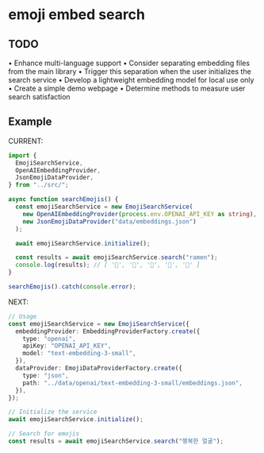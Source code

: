 # emoji embed search

## TODO

• Enhance multi-language support
• Consider separating embedding files from the main library
• Trigger this separation when the user initializes the search service
• Develop a lightweight embedding model for local use only
• Create a simple demo webpage
• Determine methods to measure user search satisfaction

## Example

CURRENT:

```ts
import {
  EmojiSearchService,
  OpenAIEmbeddingProvider,
  JsonEmojiDataProvider,
} from "../src/";

async function searchEmojis() {
  const emojiSearchService = new EmojiSearchService(
    new OpenAIEmbeddingProvider(process.env.OPENAI_API_KEY as string),
    new JsonEmojiDataProvider("data/embeddings.json")
  );

  await emojiSearchService.initialize();

  const results = await emojiSearchService.search("ramen");
  console.log(results); // [ '🍜', '🍚', '🍲', '🥟', '🍝' ]
}

searchEmojis().catch(console.error);
```

NEXT:

```ts
// Usage
const emojiSearchService = new EmojiSearchService({
  embeddingProvider: EmbeddingProviderFactory.create({
    type: "openai",
    apiKey: "OPENAI_API_KEY",
    model: "text-embedding-3-small",
  }),
  dataProvider: EmojiDataProviderFactory.create({
    type: "json",
    path: "../data/openai/text-embedding-3-small/embeddings.json",
  }),
});

// Initialize the service
await emojiSearchService.initialize();

// Search for emojis
const results = await emojiSearchService.search("행복한 얼굴");
```
